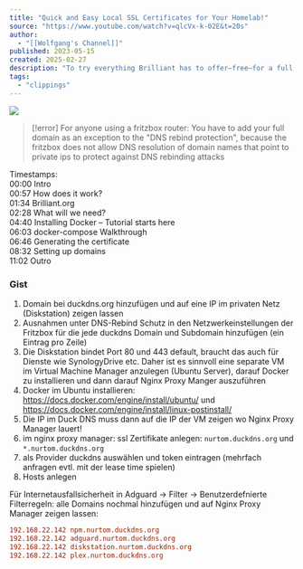 ```yaml
---
title: "Quick and Easy Local SSL Certificates for Your Homelab!"
source: "https://www.youtube.com/watch?v=qlcVx-k-02E&t=20s"
author:
  - "[[Wolfgang's Channel]]"
published: 2023-05-15
created: 2025-02-27
description: "To try everything Brilliant has to offer—free—for a full 30 days, visit http://brilliant.org/Wolfgang/ The first 200 of you will get 20% off Brilliant’s annual premium subscriptionFollow me:Mastod"
tags:
  - "clippings"
---
```

![](https://www.youtube.com/watch?v=qlcVx-k-02E)  

> [!error]
> For anyone using a fritzbox router: You have to add your full domain as an exception to the "DNS rebind protection", because the fritzbox does not allow DNS resolution of domain names that point to private ips to protect against DNS rebinding attacks

Timestamps:  
00:00 Intro  
00:57 How does it work?  
01:34 Brilliant.org  
02:28 What will we need?  
04:40 Installing Docker – Tutorial starts here  
06:03 docker-compose Walkthrough  
06:46 Generating the certificate  
08:32 Setting up domains  
11:02 Outro

### Gist
1. Domain bei duckdns.org hinzufügen und auf eine IP im privaten Netz (Diskstation) zeigen lassen
2. Ausnahmen unter DNS-Rebind Schutz in den Netzwerkeinstellungen der Fritzbox für die jede duckdns Domain und Subdomain hinzufügen (ein Eintrag pro Zeile)
3. Die Diskstation bindet Port 80 und 443 default, braucht das auch für Dienste wie SynologyDrive etc. Daher ist es sinnvoll eine separate VM im Virtual Machine Manager anzulegen (Ubuntu Server), darauf Docker zu installieren und dann darauf Nginx Proxy Manger auszuführen
4. Docker im Ubuntu installieren: https://docs.docker.com/engine/install/ubuntu/ und https://docs.docker.com/engine/install/linux-postinstall/
5. Die IP im Duck DNS muss dann auf die IP der VM zeigen wo Nginx Proxy Manager lauert!
6. im nginx proxy manager: ssl Zertifikate anlegen: `nurtom.duckdns.org` und `*.nurtom.duckdns.org`
7. als Provider duckdns auswählen und token eintragen (mehrfach anfragen evtl. mit der lease time spielen)
8. Hosts anlegen

Für Internetausfallsicherheit in Adguard -> Filter -> Benutzerdefnierte Filterregeln: alle Domains nochmal hinzufügen und auf Nginx Proxy Manager zeigen lassen:

```ini
192.168.22.142 npm.nurtom.duckdns.org
192.168.22.142 adguard.nurtom.duckdns.org
192.168.22.142 diskstation.nurtom.duckdns.org
192.168.22.142 plex.nurtom.duckdns.org
```